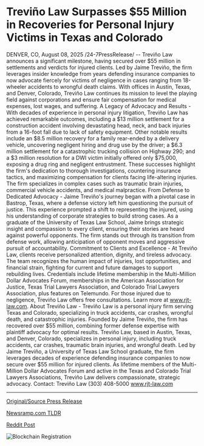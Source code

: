 # Treviño Law Surpasses $55 Million in Recoveries for Personal Injury Victims in Texas and Colorado

DENVER, CO, August 08, 2025 /24-7PressRelease/ -- Treviño Law announces a significant milestone, having secured over $55 million in settlements and verdicts for injured clients. Led by Jaime Treviño, the firm leverages insider knowledge from years defending insurance companies to now advocate fiercely for victims of negligence in cases ranging from 18-wheeler accidents to wrongful death claims. With offices in Austin, Texas, and Denver, Colorado, Treviño Law continues its mission to level the playing field against corporations and ensure fair compensation for medical expenses, lost wages, and suffering.  A Legacy of Advocacy and Results - With decades of experience in personal injury litigation, Treviño Law has achieved remarkable outcomes, including a $13 million settlement for a construction accident involving devastating head, neck, and back injuries from a 16-foot fall due to lack of safety equipment. Other notable results include an $8.5 million recovery for a family rear-ended by a delivery vehicle, uncovering negligent hiring and drug use by the driver; a $6.3 million settlement for a catastrophic trucking collision on Highway 290; and a $3 million resolution for a DWI victim initially offered only $75,000, exposing a drug ring and negligent entrustment. These successes highlight the firm's dedication to thorough investigations, countering insurance tactics, and maximizing compensation for clients facing life-altering injuries.  The firm specializes in complex cases such as traumatic brain injuries, commercial vehicle accidents, and medical malpractice.  From Defense to Dedicated Advocacy - Jaime Treviño's journey began with a pivotal case in Bastrop, Texas, where a defense victory left him questioning the pursuit of justice. This experience prompted a shift to representing the injured, using his understanding of corporate strategies to build strong cases. As a graduate of the University of Texas Law School, Jaime brings strategic insight and compassion to every client, ensuring their stories are heard against powerful opponents.  The firm stands out through its transition from defense work, allowing anticipation of opponent moves and aggressive pursuit of accountability.  Commitment to Clients and Excellence - At Treviño Law, clients receive personalized attention, dignity, and tireless advocacy. The team recognizes the human impact of injuries, lost opportunities, and financial strain, fighting for current and future damages to support rebuilding lives. Credentials include lifetime membership in the Multi-Million Dollar Advocates Forum, memberships in the American Association for Justice, Texas Trial Lawyers Association, and Colorado Trial Lawyers Association, plus features on Telemundo.  For those injured due to negligence, Treviño Law offers free consultations. Learn more at www.rjt-law.com.  About Treviño Law - Treviño Law is a personal injury firm serving Texas and Colorado, specializing in truck accidents, car crashes, wrongful death, and catastrophic injuries. Founded by Jaime Treviño, the firm has recovered over $55 million, combining former defense expertise with plaintiff advocacy for optimal results.  Treviño Law, based in Austin, Texas, and Denver, Colorado, specializes in personal injury, including truck accidents, car crashes, traumatic brain injuries, and wrongful death. Led by Jaime Treviño, a University of Texas Law School graduate, the firm leverages decades of experience defending insurance companies to now secure over $55 million for injured clients. As lifetime members of the Multi-Million Dollar Advocates Forum and active in the Texas and Colorado Trial Lawyers Associations, Treviño Law delivers compassionate, strategic advocacy.  Contact: Treviño Law (303) 408-5000 www.rjt-law.com 

---

[Original/Source Press Release](https://www.24-7pressrelease.com/press-release/525682/trevi%C3%B1o-law-surpasses-55-million-in-recoveries-for-personal-injury-victims-in-texas-and-colorado)
                    

[Newsramp.com TLDR](https://newsramp.com/curated-news/trevino-law-secures-over-55m-for-injured-clients-championing-justice/8186acc16d97011c3c56c55449cbc3bc) 

 



[Reddit Post](https://www.reddit.com/r/newsramp/comments/1mkooia/treviño_law_secures_over_55m_for_injured_clients/) 



![Blockchain Registration](https://cdn.newsramp.app/24-7PressRelease/qrcode/258/8/rubyoOBK.webp)